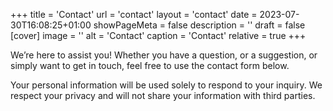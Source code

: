 +++
title = 'Contact'
url = 'contact'
layout = 'contact'
date = 2023-07-30T16:08:25+01:00
showPageMeta = false
description = ''
draft = false
[cover]
image = ''
alt = 'Contact'
caption = 'Contact'
relative = true
+++

We’re here to assist you! Whether you have a question, or a suggestion, or simply want to get in touch, feel free to use the contact form below.
<br/>

Your personal information will be used solely to respond to your inquiry. We respect your privacy and will not share your information with third parties.
<br/>
